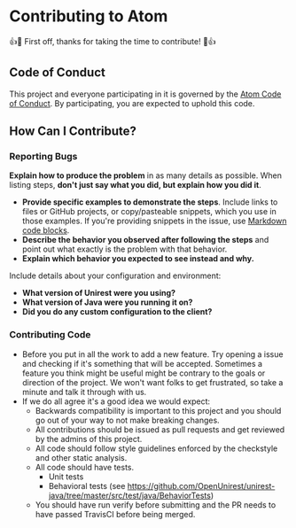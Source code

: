 # Contributing to Atom

:+1::tada: First off, thanks for taking the time to contribute! :tada::+1:

## Code of Conduct

This project and everyone participating in it is governed by the [Atom Code of Conduct](CODE_OF_CONDUCT.md). By participating, you are expected to uphold this code.

## How Can I Contribute?

### Reporting Bugs
**Explain how to produce the problem** in as many details as possible. When listing steps, **don't just say what you did, but explain how you did it**. 
* **Provide specific examples to demonstrate the steps**. Include links to files or GitHub projects, or copy/pasteable snippets, which you use in those examples. If you're providing snippets in the issue, use [Markdown code blocks](https://help.github.com/articles/markdown-basics/#multiple-lines).
* **Describe the behavior you observed after following the steps** and point out what exactly is the problem with that behavior.
* **Explain which behavior you expected to see instead and why.**

Include details about your configuration and environment:

* **What version of Unirest were you using?**
* **What version of Java were you running it on?**
* **Did you do any custom configuration to the client?**


### Contributing Code

* Before you put in all the work to add a new feature. Try opening a issue and checking if it's something that will be accepted. Sometimes a feature you think might be useful might be contrary to the goals or direction of the project. We won't want folks to get frustrated, so take a minute and talk it through with us.
* If we do all agree it's a good idea we would expect:
   * Backwards compatibility is important to this project and you should go out of your way to not make breaking changes.
   * All contributions should be issued as pull requests and get reviewed by the admins of this project.
   * All code should follow style guidelines enforced by the checkstyle and other static analysis.
   * All code should have tests.
      * Unit tests
      * Behavioral tests (see https://github.com/OpenUnirest/unirest-java/tree/master/src/test/java/BehaviorTests)
  * You should have run verify before submitting and the PR needs to have passed TravisCI before being merged.
